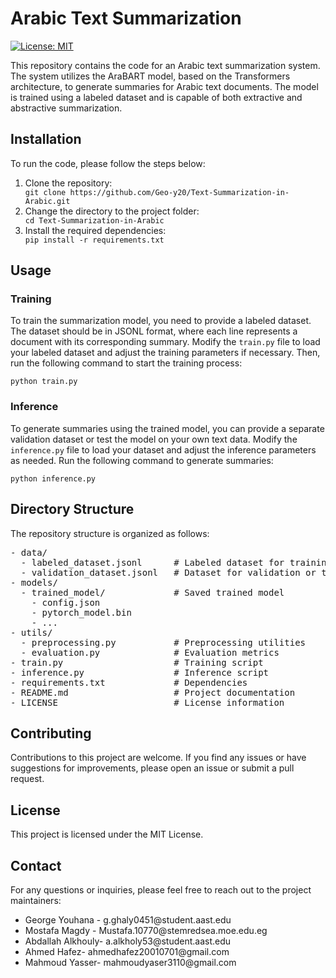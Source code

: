 <h1>Arabic Text Summarization</h1>

[![License: MIT](https://img.shields.io/badge/License-MIT-yellow.svg)](https://opensource.org/licenses/MIT)

<p>This repository contains the code for an Arabic text summarization system. The system utilizes the AraBART model, based on the Transformers architecture, to generate summaries for Arabic text documents. The model is trained using a labeled dataset and is capable of both extractive and abstractive summarization.</p>

<h2>Installation</h2>

<p>To run the code, please follow the steps below:</p>

<ol>
  <li>Clone the repository:</li>
  <code>git clone https://github.com/Geo-y20/Text-Summarization-in-Arabic.git</code>
  <li>Change the directory to the project folder:</li>
  <code>cd Text-Summarization-in-Arabic</code>
  <li>Install the required dependencies:</li>
  <code>pip install -r requirements.txt</code>
</ol>

<h2>Usage</h2>

<h3>Training</h3>

<p>To train the summarization model, you need to provide a labeled dataset. The dataset should be in JSONL format, where each line represents a document with its corresponding summary. Modify the <code>train.py</code> file to load your labeled dataset and adjust the training parameters if necessary. Then, run the following command to start the training process:</p>
<code>python train.py</code>

<h3>Inference</h3>

<p>To generate summaries using the trained model, you can provide a separate validation dataset or test the model on your own text data. Modify the <code>inference.py</code> file to load your dataset and adjust the inference parameters as needed. Run the following command to generate summaries:</p>
<code>python inference.py</code>

<h2>Directory Structure</h2>

<p>The repository structure is organized as follows:</p>

<pre>
- data/
  - labeled_dataset.jsonl      # Labeled dataset for training
  - validation_dataset.jsonl   # Dataset for validation or testing
- models/
  - trained_model/             # Saved trained model
    - config.json
    - pytorch_model.bin
    - ...
- utils/
  - preprocessing.py           # Preprocessing utilities
  - evaluation.py              # Evaluation metrics
- train.py                     # Training script
- inference.py                 # Inference script
- requirements.txt             # Dependencies
- README.md                    # Project documentation
- LICENSE                      # License information
</pre>

<h2>Contributing</h2>

<p>Contributions to this project are welcome. If you find any issues or have suggestions for improvements, please open an issue or submit a pull request.</p>

<h2>License</h2>

<p>This project is licensed under the MIT License.</p>

<h2>Contact</h2>

<p>For any questions or inquiries, please feel free to reach out to the project maintainers:</p>

<ul>
  <li>George Youhana - g.ghaly0451@student.aast.edu</li>
  <li>Mostafa Magdy - Mustafa.10770@stemredsea.moe.edu.eg </li>
  <li>Abdallah Alkhouly- a.alkholy53@student.aast.edu</li>
  <li>Ahmed Hafez- ahmedhafez20010701@gmail.com</li>
  <li>Mahmoud Yasser- mahmoudyaser3110@gmail.com </li>
</ul>
